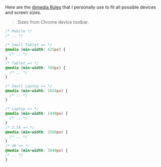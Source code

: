 Here are the [@media Rules](https://www.w3schools.com/cssref/css3_pr_mediaquery.asp) that I personally use to fit all possible devices and screen sizes.

> Sizes from Chrome device toolbar.

``` css
/* Mobile */
/* .. */

/* Small Tablet =< */
@media (min-width: 425px) {
  /* .. */
}
/* Tablet =< */
@media (min-width: 768px) {
  /* .. */
}

/* Small Laptop =< */
@media (min-width: 1024px) {
  /* .. */
}

/* Laptop =< */
@media (min-width: 1440px) {
  /* .. */
}
/* 2.5k =< */
@media (min-width: 2560px) {
  /* .. */
}
/* 4k =< */
@media (min-width: 3840px) {
/* .. */
}

```
